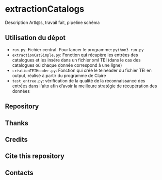 # extractionCatalogs
Description Artl@s, travail fait, pipeline schéma

## Utilisation du dépot

- ```run.py```: Fichier central. Pour lancer le programme: ```python3 run.py```
- ```extractionCatSimple.py```: Fonction qui récupère les entrées des catalogues et les insère dans un fichier xml TEI (dans le cas des catalogues où chaque donnée correspond à une ligne)
- ```créationTEIHeader.py```: Fonction qui créé le teiheader du fichier TEI en output, réalisé à partir du programme de Claire
- ```test_entree.py```: vérification de la qualité de la reconnaissance des entrées dans l'alto afin d'avoir la meilleure stratégie de récupération des données 

## Repository

## Thanks

## Credits

## Cite this repository

## Contacts
